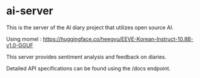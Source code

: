 # ai-server

This is the server of the AI ​​diary project that utilizes open source AI.

Using momel : https://huggingface.co/heegyu/EEVE-Korean-Instruct-10.8B-v1.0-GGUF

This server provides sentiment analysis and feedback on diaries.

Detailed API specifications can be found using the /docs endpoint.
